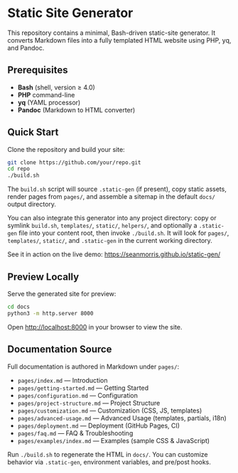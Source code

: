 # Static Site Generator

This repository contains a minimal, Bash-driven static-site generator. It converts Markdown files into a fully templated HTML website using PHP, yq, and Pandoc.

## Prerequisites

- **Bash** (shell, version ≥ 4.0)
- **PHP** command-line
- **yq** (YAML processor)
- **Pandoc** (Markdown to HTML converter)

## Quick Start

Clone the repository and build your site:

```bash
git clone https://github.com/your/repo.git
cd repo
./build.sh
```

The `build.sh` script will source `.static-gen` (if present), copy static assets, render pages from `pages/`, and assemble a sitemap in the default `docs/` output directory.

You can also integrate this generator into any project directory: copy or symlink `build.sh`, `templates/`, `static/`, `helpers/`, and optionally a `.static-gen` file into your content root, then invoke `./build.sh`. It will look for `pages/`, `templates/`, `static/`, and `.static-gen` in the current working directory.

See it in action on the live demo: https://seanmorris.github.io/static-gen/

## Preview Locally

Serve the generated site for preview:

```bash
cd docs
python3 -m http.server 8000
```

Open <http://localhost:8000> in your browser to view the site.

## Documentation Source

Full documentation is authored in Markdown under `pages/`:

- `pages/index.md` — Introduction
- `pages/getting-started.md` — Getting Started
- `pages/configuration.md` — Configuration
- `pages/project-structure.md` — Project Structure
- `pages/customization.md` — Customization (CSS, JS, templates)
- `pages/advanced-usage.md` — Advanced Usage (templates, partials, i18n)
- `pages/deployment.md` — Deployment (GitHub Pages, CI)
- `pages/faq.md` — FAQ & Troubleshooting
- `pages/examples/index.md` — Examples (sample CSS & JavaScript)

Run `./build.sh` to regenerate the HTML in `docs/`. You can customize behavior via `.static-gen`, environment variables, and pre/post hooks.